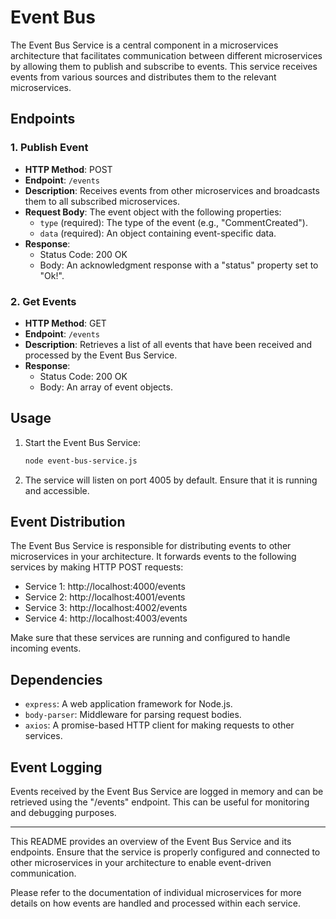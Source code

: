 # Event Bus

The Event Bus Service is a central component in a microservices architecture that facilitates communication between different microservices by allowing them to publish and subscribe to events. This service receives events from various sources and distributes them to the relevant microservices.

## Endpoints

### 1. Publish Event
- **HTTP Method**: POST
- **Endpoint**: `/events`
- **Description**: Receives events from other microservices and broadcasts them to all subscribed microservices.
- **Request Body**: The event object with the following properties:
  - `type` (required): The type of the event (e.g., "CommentCreated").
  - `data` (required): An object containing event-specific data.
- **Response**:
  - Status Code: 200 OK
  - Body: An acknowledgment response with a "status" property set to "Ok!".

### 2. Get Events
- **HTTP Method**: GET
- **Endpoint**: `/events`
- **Description**: Retrieves a list of all events that have been received and processed by the Event Bus Service.
- **Response**:
  - Status Code: 200 OK
  - Body: An array of event objects.

## Usage

1. Start the Event Bus Service:
   ```bash
   node event-bus-service.js
   ```

2. The service will listen on port 4005 by default. Ensure that it is running and accessible.

## Event Distribution

The Event Bus Service is responsible for distributing events to other microservices in your architecture. It forwards events to the following services by making HTTP POST requests:

- Service 1: http://localhost:4000/events
- Service 2: http://localhost:4001/events
- Service 3: http://localhost:4002/events
- Service 4: http://localhost:4003/events

Make sure that these services are running and configured to handle incoming events.

## Dependencies

- `express`: A web application framework for Node.js.
- `body-parser`: Middleware for parsing request bodies.
- `axios`: A promise-based HTTP client for making requests to other services.

## Event Logging

Events received by the Event Bus Service are logged in memory and can be retrieved using the "/events" endpoint. This can be useful for monitoring and debugging purposes.

---

This README provides an overview of the Event Bus Service and its endpoints. Ensure that the service is properly configured and connected to other microservices in your architecture to enable event-driven communication.

Please refer to the documentation of individual microservices for more details on how events are handled and processed within each service.